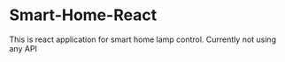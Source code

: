 # Smart-Home-React
This is react application for smart home lamp control. Currently not using any API
